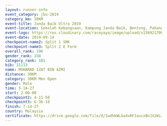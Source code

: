 ```yaml
---
layout: runner-info 
event_category: jbu-2019 
category_km: 30KM 
event-title: Janda Baik Ultra 2019
event-location: Sekolah Kebangsaan, Kampung Janda Baik, Bentong, Pahang, Malaysia 
event-logo: https://res.cloudinary.com/raceyaya/image/upload/v1569217009/logo/janda-baik_vch1pc.jpg 
event-date: 2019-09-14 
checkpoint-name2: Split 1 SMK 
checkpoint-name3: Split 2 E Farm 
overall_rank: 196
gender_rank: 150
category_rank: 101
bib: 31113
name: MOHAMAD IZAT BIN AZMI
distance: 30KM
category: 30KM Men Open
gender: Male
time: 5-14-27
start: 2-00-00
checkpoint2: 4-11-50
checkpoint3: 6-36-18
finish: 7-14-27
country: Malaysia
certificate: https://drive.google.com/file/d/1wdhkWLGxdxRF1oucxBnJX2WiJOTnYNfv/view?usp=sharing
---
```

